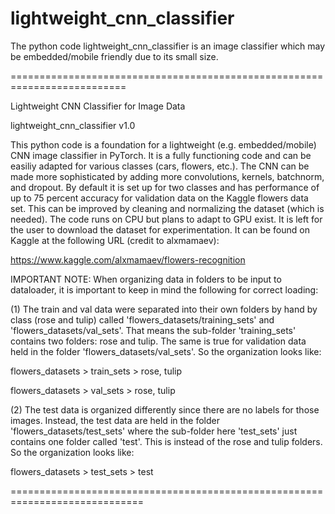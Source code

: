 # lightweight_cnn_classifier

The python code lightweight_cnn_classifier is an image classifier which may be embedded/mobile friendly due to its small size.

==========================================================================

Lightweight CNN Classifier for Image Data


lightweight_cnn_classifier v1.0

This python code is a foundation for a lightweight (e.g. embedded/mobile)  
CNN image classifier in PyTorch. It is a fully functioning code and can be
easiliy adapted for various classes (cars, flowers, etc.). The CNN can be
made more sophisticated by adding more convolutions, kernels, batchnorm, 
and dropout. By default it is set up for two classes and has performance of
up to 75 percent accuracy for validation data on the Kaggle flowers data set. 
This can be improved by cleaning and normalizing the dataset (which is 
needed). The code runs on CPU but plans to adapt to GPU exist. It is left 
for the user to download the dataset for experimentation. It can be 
found on Kaggle at the following URL (credit to alxmamaev):

https://www.kaggle.com/alxmamaev/flowers-recognition


IMPORTANT NOTE:
When organizing data in folders to be input to dataloader, 
it is important to keep in mind the following for correct loading:

(1) The train and val data were separated into their own folders by hand by 
class (rose and tulip) called 'flowers_datasets/training_sets' and 
'flowers_datasets/val_sets'. That means the sub-folder 'training_sets' 
contains two folders: rose and tulip. The same is true for validation data 
held in the folder 'flowers_datasets/val_sets'. So the organization looks like:

flowers_datasets > train_sets > rose, tulip

flowers_datasets > val_sets > rose, tulip

(2) The test data is organized differently since there are no labels 
for those images. Instead, the test data are held in the folder 
'flowers_datasets/test_sets' where the sub-folder here 'test_sets' 
just contains one folder called 'test'. This is instead of the rose and tulip 
folders. So the organization looks like:

flowers_datasets > test_sets > test

=============================================================================

